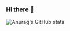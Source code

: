 ### Hi there 👋
![Anurag's GitHub stats](https://github-readme-stats.vercel.app/api?username=wbreiler&count_private=true&show_icons=true)
